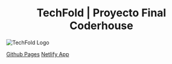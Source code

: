 <h1 align="center">TechFold | Proyecto Final Coderhouse</h1>

![TechFold Logo](https://user-images.githubusercontent.com/107809226/195995077-858517c4-7196-4b0b-8107-d94c77bb911f.png)

<a href="https://juangonzalosouza.github.io/proyectoFinal_JuanSouza/" target="_blank">Github Pages</a>
<a href="https://techfold.netlify.app/" target="_blank">Netlify App</a>
